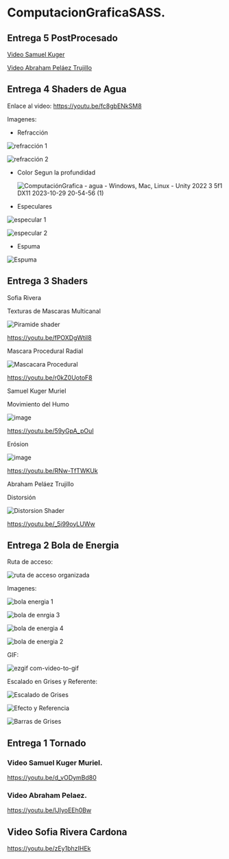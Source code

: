 # ComputacionGraficaSASS.

## Entrega 5 PostProcesado

[Video Samuel Kuger](https://youtu.be/9o-u7KpiD5E)

[Video Abraham Peláez Trujillo](https://youtu.be/hiYBxEyhNCU)



## Entrega 4 Shaders de Agua
 Enlace al video:
 https://youtu.be/fc8gbENkSM8

 Imagenes:

 - Refracción

 ![refracción 1](https://github.com/SKuger57/ComputacionGraficaSASS/assets/78061780/21e96e35-201d-49f5-a1dd-4fd80f7fd03b)

 ![refracción 2](https://github.com/SKuger57/ComputacionGraficaSASS/assets/78061780/4d5e7ce2-6c67-431a-8770-c08a927f5d06)


- Color Segun la profundidad

   ![ComputaciónGrafica - agua - Windows, Mac, Linux - Unity 2022 3 5f1 _DX11_ 2023-10-29 20-54-56 (1)](https://github.com/SKuger57/ComputacionGraficaSASS/assets/78061780/30157679-bcef-4935-8d90-c35e409b72b9)


- Especulares
 
![especular 1](https://github.com/SKuger57/ComputacionGraficaSASS/assets/78061780/d6a714ac-0478-4339-b1cb-1d2218edc186)

![especular 2](https://github.com/SKuger57/ComputacionGraficaSASS/assets/78061780/a89f6108-7a44-42a9-975c-976e696d38e8)

- Espuma

![Espuma](https://github.com/SKuger57/ComputacionGraficaSASS/assets/78061780/1e2aaaa4-397d-4829-9440-284f3b16d75a)


## Entrega 3 Shaders

Sofia Rivera

Texturas de Mascaras Multicanal

![Piramide shader](https://github.com/SKuger57/ComputacionGraficaSASS/assets/78061780/2a23c8b0-63a2-413c-a8ac-acd89333cad7)

https://youtu.be/fPOXDgWtil8

Mascara Procedural Radial

![Mascacara Procedural](https://github.com/SKuger57/ComputacionGraficaSASS/assets/78061780/3960649c-8f32-421d-a975-bb1884fb03c8)

https://youtu.be/r0kZ0UotoF8

Samuel Kuger Muriel

Movimiento del Humo

![image](https://github.com/SKuger57/ComputacionGraficaSASS/assets/78061780/ba4fa084-94f3-407c-92cf-386181cd200e)

https://youtu.be/59yGpA_pOuI

Erósion

![image](https://github.com/SKuger57/ComputacionGraficaSASS/assets/78061780/910d9ea3-6e0c-4929-a830-4a6922634249)

https://youtu.be/RNw-TfTWKUk

Abraham Peláez Trujillo

Distorsión

![Distorsion Shader](https://github.com/SKuger57/ComputacionGraficaSASS/assets/78061780/cf7c4f70-6e85-43c9-b3de-b4debcfdb350)

https://youtu.be/_5i99oyLUWw

## Entrega 2 Bola de Energia

Ruta de acceso:

![ruta de acceso organizada](https://github.com/SKuger57/ComputacionGraficaSASS/assets/78061780/a397dc0d-c1c9-4bba-b49e-f9e54c5f5f3e)

Imagenes:

![bola energia 1](https://github.com/SKuger57/ComputacionGraficaSASS/assets/78061780/6ab92b50-bae7-4e4b-828c-8e8c9e9ce164)


![bola de enrgia 3](https://github.com/SKuger57/ComputacionGraficaSASS/assets/78061780/a7a3e612-fb80-4d90-9b5c-694f7e9ee621)


![bola de energia 4](https://github.com/SKuger57/ComputacionGraficaSASS/assets/78061780/5045377a-06c9-421c-85f4-549913acfcf0)


![bola de energia 2](https://github.com/SKuger57/ComputacionGraficaSASS/assets/78061780/6db6bc68-0316-4f8e-a842-86888f2897db)


GIF:

![ezgif com-video-to-gif ](https://github.com/SKuger57/ComputacionGraficaSASS/assets/78061780/783ff124-aa7f-4de5-b948-fdb56d383528)


Escalado en Grises y Referente:

![Escalado de Grises](https://github.com/SKuger57/ComputacionGraficaSASS/assets/78061780/ad07b9d3-2a63-40a3-bf14-fb7875e0d3d1)



![Efecto y Referencia](https://github.com/SKuger57/ComputacionGraficaSASS/assets/78061780/0cfeed9d-d195-4288-a403-0a121bf4a764)


![Barras de Grises](https://github.com/SKuger57/ComputacionGraficaSASS/assets/78061780/44d11fe8-6a5d-42e1-a8c5-c90f1be2688f)



## Entrega 1 Tornado


### Video Samuel Kuger Muriel.
https://youtu.be/d_vODymBd80

### Video Abraham Pelaez.
https://youtu.be/lJIyoEEh0Bw

## Video Sofia Rivera Cardona
https://youtu.be/zEy1bhzIHEk
